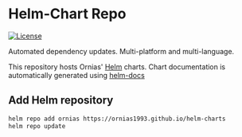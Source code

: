 # Helm-Chart Repo

[![License](https://img.shields.io/github/license/ornias1993/helm-charts?style=for-the-badge)](https://opensource.org/licenses/AGPL-3.0)

Automated dependency updates. Multi-platform and multi-language.

This repository hosts Ornias' [Helm](https://helm.sh) charts. Chart documentation is automatically generated using [helm-docs](https://github.com/norwoodj/helm-docs)

## Add Helm repository

```bash
helm repo add ornias https://ornias1993.github.io/helm-charts
helm repo update
```

